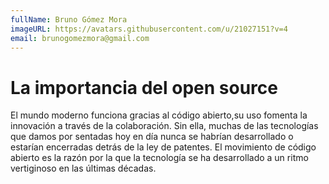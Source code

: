 ```yaml
---
fullName: Bruno Gómez Mora
imageURL: https://avatars.githubusercontent.com/u/21027151?v=4
email: brunogomezmora@gmail.com
---
```


# La importancia del open source

El mundo moderno funciona gracias al código abierto,su uso fomenta la innovación a través de la colaboración. Sin ella, muchas de las tecnologías que damos por sentadas hoy en día nunca se habrían desarrollado o estarían encerradas detrás de la ley de patentes. El movimiento de código abierto es la razón por la que la tecnología se ha desarrollado a un ritmo vertiginoso en las últimas décadas.